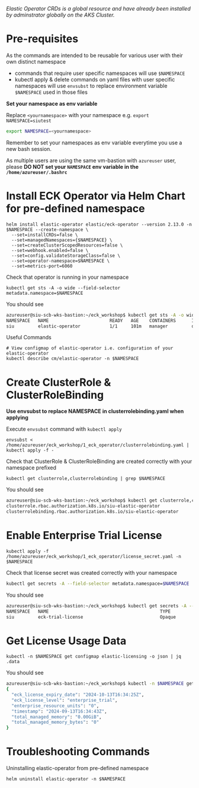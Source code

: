 *Elastic Operator CRDs is a global resource and have already been installed by adminstrator globally on the AKS Cluster.*

# Pre-requisites
As the commands are intended to be reusable for various user with their own distinct namespace
- commands that require user specific namespaces will use `$NAMESPACE`
- kubectl apply & delete commands on yaml files with user specific namespaces will use `envsubst` to replace environment variable `$NAMESPACE` used in those files

__Set your namespace as env variable__

Replace `<yournamespace>` with your namespace e.g. `export NAMESPACE=siutest`
```bash
export NAMESPACE=<yournamespace>
```
Remember to set your namespaces as env variable everytime you use a new bash session.

As multiple users are using the same vm-bastion with `azureuser` user, please **DO NOT set your `NAMESPACE` env variable in the `/home/azureuser/.bashrc`**

# Install ECK Operator via Helm Chart for pre-defined namespace
```
helm install elastic-operator elastic/eck-operator --version 2.13.0 -n $NAMESPACE --create-namespace \
  --set=installCRDs=false \
  --set=managedNamespaces={$NAMESPACE} \
  --set=createClusterScopedResources=false \
  --set=webhook.enabled=false \
  --set=config.validateStorageClass=false \
  --set=operator-namespace=$NAMESPACE \
  --set=metrics-port=6060
```

Check that operator is running in your namespace
```
kubectl get sts -A -o wide --field-selector metadata.namespace=$NAMESPACE
```

You should see 
```bash
azureuser@siu-scb-wks-bastion:~/eck_workshop$ kubectl get sts -A -o wide --field-selector metadata.namespace=$NAMESPACE
NAMESPACE   NAME                       READY   AGE    CONTAINERS      IMAGES
siu         elastic-operator           1/1     101m   manager         docker.elastic.co/eck/eck-operator:2.13.0
```

Useful Commands
```
# View configmap of elastic-operator i.e. configuration of your elastic-operator
kubectl describe cm/elastic-operator -n $NAMESPACE
```

# Create ClusterRole & ClusterRoleBinding

**Use envsubst to replace NAMESPACE in clusterrolebinding.yaml when applying**

Execute `envsubst` command with `kubectl apply`
```
envsubst < /home/azureuser/eck_workshop/1_eck_operator/clusterrolebinding.yaml | kubectl apply -f -
```

Check that ClusterRole & ClusterRoleBinding are created correctly with your namespace prefixed
```
kubectl get clusterrole,clusterrolebinding | grep $NAMESPACE
```

You should see 
```bash
azureuser@siu-scb-wks-bastion:~/eck_workshop$ kubectl get clusterrole,clusterrolebinding | grep $NAMESPACE
clusterrole.rbac.authorization.k8s.io/siu-elastic-operator                                                      2024-09-12T13:54:40Z
clusterrolebinding.rbac.authorization.k8s.io/siu-elastic-operator                                                             ClusterRole/siu-elastic-operator                                                                ClusterRole/siu-elastic-operator     
```

# Enable Enterprise Trial License
```
kubectl apply -f /home/azureuser/eck_workshop/1_eck_operator/license_secret.yaml -n $NAMESPACE
```

Check that license secret was created correctly with your namespace
```bash
kubectl get secrets -A --field-selector metadata.namespace=$NAMESPACE
```

You should see
```bash
azureuser@siu-scb-wks-bastion:~/eck_workshop$ kubectl get secrets -A --field-selector metadata.namespace=$NAMESPACE
NAMESPACE   NAME                                          TYPE                 DATA   AGE
siu         eck-trial-license                             Opaque               1      103m
```

# Get License Usage Data

```
kubectl -n $NAMESPACE get configmap elastic-licensing -o json | jq .data
```

You should see
```bash
azureuser@siu-scb-wks-bastion:~/eck_workshop$ kubectl -n $NAMESPACE get configmap elastic-licensing -o json | jq .data
{
  "eck_license_expiry_date": "2024-10-13T16:34:25Z",
  "eck_license_level": "enterprise_trial",
  "enterprise_resource_units": "0",
  "timestamp": "2024-09-13T16:34:43Z",
  "total_managed_memory": "0.00GiB",
  "total_managed_memory_bytes": "0"
}
```

# Troubleshooting Commands

Uninstalling elastic-operator from pre-defined namespace
```
helm uninstall elastic-operator -n $NAMESPACE
```